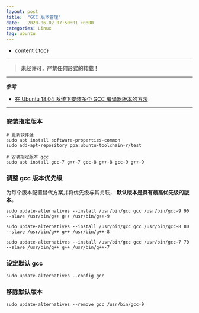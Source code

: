 ```yaml
---
layout: post
title:  "GCC 版本管理"
date:   2020-06-02 07:50:01 +0800
categories: Linux
tag: ubuntu
---
```


* content
{:toc}

****

> **未经许可，严禁任何形式的转载！**

****

**参考**

- [在 Ubuntu 18.04 系统下安装多个 GCC 编译器版本的方法](https://ywnz.com/linuxjc/5362.html)

****

### 安装指定版本

```shell
# 更新软件源
sudo apt install software-properties-common
sudo add-apt-repository ppa:ubuntu-toolchain-r/test

# 安装指定版本 gcc
sudo apt install gcc-7 g++-7 gcc-8 g++-8 gcc-9 g++-9
```

### 调整 gcc 版本优先级

为每个版本配置替代方案并将优先级与其关联， **默认版本是具有最高优先级的版本**。

```shell
sudo update-alternatives --install /usr/bin/gcc gcc /usr/bin/gcc-9 90 --slave /usr/bin/g++ g++ /usr/bin/g++-9

sudo update-alternatives --install /usr/bin/gcc gcc /usr/bin/gcc-8 80 --slave /usr/bin/g++ g++ /usr/bin/g++-8

sudo update-alternatives --install /usr/bin/gcc gcc /usr/bin/gcc-7 70 --slave /usr/bin/g++ g++ /usr/bin/g++-7
```

### 设定默认 gcc

```shell
sudo update-alternatives --config gcc
```

### 移除默认版本

```shell
sudo update-alternatives --remove gcc /usr/bin/gcc-9
```